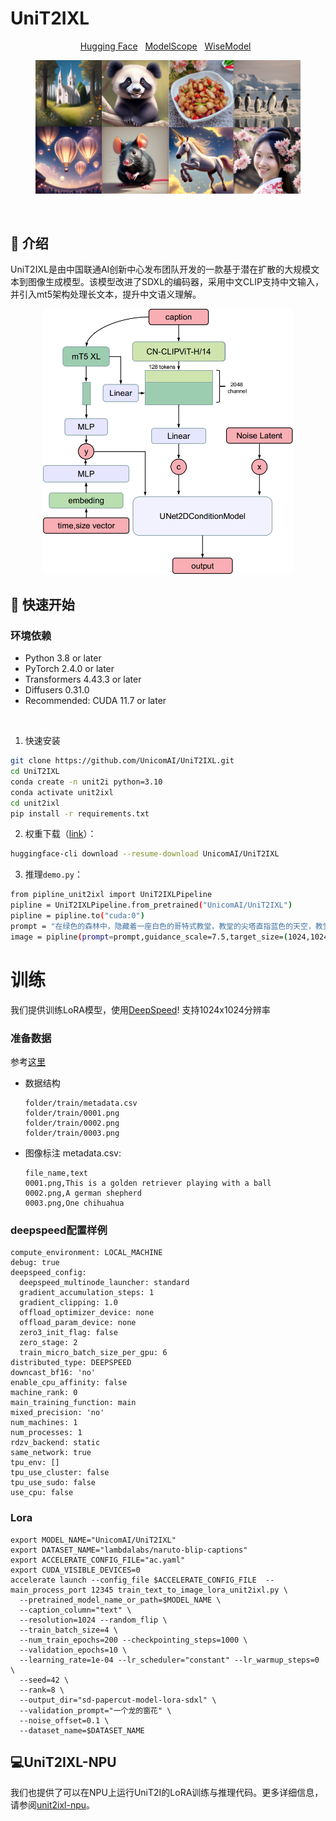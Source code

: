
# UniT2IXL

<p align="center">
         <a href="https://huggingface.co/UnicomAI/UniT2IXL">Hugging Face</a>&nbsp&nbsp </a> <a href="https://www.modelscope.cn/UnicomAI/UniT2IXL">ModelScope</a>&nbsp&nbsp </a> <a href=" https://www.wisemodel.cn/UnicomAI/UniT2IXL">WiseModel</a>&nbsp&nbsp </a>
</p>
<figure>
  <img src="imgs/pic.png">
</figure>

<br>

## 📖 介绍
UniT2IXL是由中国联通AI创新中心发布团队开发的一款基于潜在扩散的大规模文本到图像生成模型。该模型改进了SDXL的编码器，采用中文CLIP支持中文输入，并引入mt5架构处理长文本，提升中文语义理解。
<p style="text-align: center;">
      <img src="imgs/unit2ixl.png" width="400"/>
</p>




## 🚀 快速开始
### 环境依赖

* Python 3.8 or later
* PyTorch 2.4.0 or later
* Transformers 4.43.3 or later
* Diffusers 0.31.0
* Recommended: CUDA 11.7 or later
<br>

1. 快速安装

```bash
git clone https://github.com/UnicomAI/UniT2IXL.git
cd UniT2IXL
conda create -n unit2i python=3.10
conda activate unit2ixl
cd unit2ixl
pip install -r requirements.txt
```
2. 权重下载（[link](https://huggingface.co/UnicomAI/UniT2IXL)）：
```bash
huggingface-cli download --resume-download UnicomAI/UniT2IXL
```

3. 推理`demo.py`：
```bash
from pipline_unit2ixl import UniT2IXLPipeline
pipline = UniT2IXLPipeline.from_pretrained("UnicomAI/UniT2IXL")
pipline = pipline.to("cuda:0")
prompt = "在绿色的森林中，隐藏着一座白色的哥特式教堂，教堂的尖塔直指蓝色的天空，教堂周围是五彩斑斓的野花和浅黄色的草坪。"
image = pipline(prompt=prompt,guidance_scale=7.5,target_size=(1024,1024)).images[0]
```

# 训练

我们提供训练LoRA模型，使用[DeepSpeed](https://github.com/microsoft/DeepSpeed)! 支持1024x1024分辨率

### 准备数据
参考[这里](https://huggingface.co/docs/datasets/image_dataset)
* 数据结构

  ```
  folder/train/metadata.csv
  folder/train/0001.png
  folder/train/0002.png
  folder/train/0003.png
  ```
* 图像标注 metadata.csv:

  ```
  file_name,text
  0001.png,This is a golden retriever playing with a ball
  0002.png,A german shepherd
  0003.png,One chihuahua
  ```
  
### deepspeed配置样例
```
compute_environment: LOCAL_MACHINE
debug: true
deepspeed_config:
  deepspeed_multinode_launcher: standard
  gradient_accumulation_steps: 1
  gradient_clipping: 1.0
  offload_optimizer_device: none
  offload_param_device: none
  zero3_init_flag: false
  zero_stage: 2
  train_micro_batch_size_per_gpu: 6
distributed_type: DEEPSPEED
downcast_bf16: 'no'
enable_cpu_affinity: false
machine_rank: 0
main_training_function: main
mixed_precision: 'no'
num_machines: 1
num_processes: 1
rdzv_backend: static
same_network: true
tpu_env: []
tpu_use_cluster: false
tpu_use_sudo: false
use_cpu: false
```

### Lora

```
export MODEL_NAME="UnicomAI/UniT2IXL"
export DATASET_NAME="lambdalabs/naruto-blip-captions"
export ACCELERATE_CONFIG_FILE="ac.yaml"
export CUDA_VISIBLE_DEVICES=0
accelerate launch --config_file $ACCELERATE_CONFIG_FILE  --main_process_port 12345 train_text_to_image_lora_unit2ixl.py \
  --pretrained_model_name_or_path=$MODEL_NAME \
  --caption_column="text" \
  --resolution=1024 --random_flip \
  --train_batch_size=4 \
  --num_train_epochs=200 --checkpointing_steps=1000 \
  --validation_epochs=10 \
  --learning_rate=1e-04 --lr_scheduler="constant" --lr_warmup_steps=0 \
  --seed=42 \
  --rank=8 \
  --output_dir="sd-papercut-model-lora-sdxl" \
  --validation_prompt="一个龙的窗花" \
  --noise_offset=0.1 \
  --dataset_name=$DATASET_NAME
```

## 💻UniT2IXL-NPU

我们也提供了可以在NPU上运行UniT2I的LoRA训练与推理代码。更多详细信息，请参阅[unit2ixl-npu](uni2tixl-npu/README.md)。


